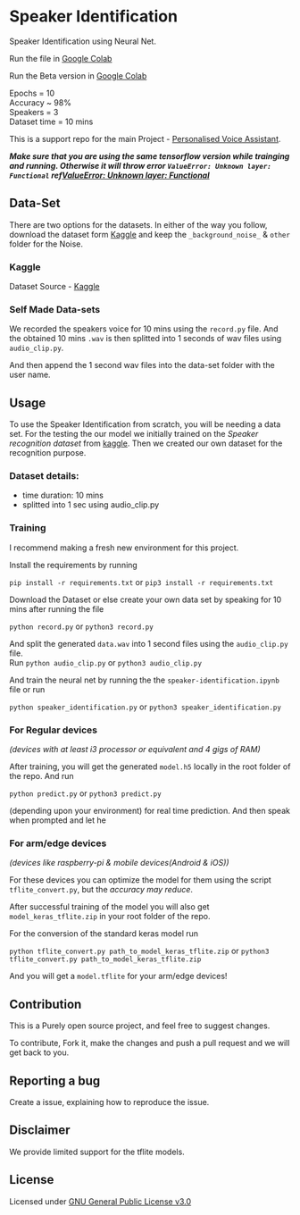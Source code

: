 # Speaker Identification

Speaker Identification using Neural Net.<br>

Run the file in [Google Colab](https://colab.research.google.com/github/SkyDocs/speaker-identification/blob/master/speaker-identification.ipynb)<br>

Run the Beta version in [Google Colab](https://colab.research.google.com/drive/12lmdoBpwZkkrtI6jak9utgAYlpBEiEVM#scrollTo=5j0lgVmAC7-V)<br>

Epochs = 10<br>
Accuracy ~ 98%<br>
Speakers = 3<br>
Dataset time = 10 mins

This is a support repo for the main Project - [Personalised Voice Assistant](https://github.com/SkyDocs/personalised-voice-assistant).

***Make sure that you are using the same tensorflow version while trainging and running. Otherwise it will throw error `ValueError: Unknown layer: Functional` ref[ValueError: Unknown layer: Functional](https://stackoverflow.com/questions/63068639/valueerror-unknown-layer-functional)***

## Data-Set

There are two options for the datasets. In either of the way you follow, download the dataset form [Kaggle](https://www.kaggle.com/kongaevans/speaker-recognition-dataset) and keep the `_background_noise_` &  `other` folder for the Noise.


### Kaggle

Dataset Source - [Kaggle](https://www.kaggle.com/kongaevans/speaker-recognition-dataset)<br>


### Self Made Data-sets

We recorded the speakers voice for 10 mins using the `record.py` file. And the obtained 10 mins `.wav` is then splitted into 1 seconds of wav files using `audio_clip.py`.

And then append the 1 second wav files into the data-set folder with the user name. 


## Usage

To use the Speaker Identification from scratch, you will be needing a data set. For the testing the our model we initially trained on the *Speaker recognition dataset* from [kaggle](https://www.kaggle.com/kongaevans/speaker-recognition-dataset). Then we created our own dataset for the recognition purpose.<br>
### Dataset details:
- time duration: 10 mins
- splitted into 1 sec using audio_clip.py

### Training
I recommend making a fresh new environment for this project.

Install the requirements by running 

`pip install -r requirements.txt` or `pip3 install -r requirements.txt`

Download the Dataset or else create your own data set by speaking for 10 mins after running the file

`python record.py` or `python3 record.py`

And split the generated `data.wav` into 1 second files using the `audio_clip.py` file.<br>
Run 
`python audio_clip.py` or `python3 audio_clip.py`

And train the neural net by running the the `speaker-identification.ipynb` file or run

`python speaker_identification.py` or `python3 speaker_identification.py`

### For Regular devices
*(devices with at least i3 processor or equivalent and 4 gigs of RAM)*

After training, you will get the generated `model.h5` locally in the root folder of the repo. 
And run

`python predict.py` or `python3 predict.py` 

(depending upon your environment) for real time prediction. And then speak when prompted and let he

### For arm/edge devices
*(devices like raspberry-pi & mobile devices(Android & iOS))*

For these devices you can optimize the model for them using the script `tflite_convert.py`, but the *accuracy may reduce*.

After successful training of the model you will also get `model_keras_tflite.zip` in your root folder of the repo.

For the conversion of the standard keras model run 

`python tflite_convert.py path_to_model_keras_tflite.zip` or `python3 tflite_convert.py path_to_model_keras_tflite.zip`

And you will get a `model.tflite` for your arm/edge devices!

## Contribution

This is a Purely open source project, and feel free to suggest changes.<br>

To contribute, Fork it, make the changes and push a pull request and we will get back to you.

## Reporting a bug

Create a issue, explaining how to reproduce the issue.

## Disclaimer

We provide limited support for the tflite models.
 

## License

Licensed under [GNU General Public License v3.0](https://github.com/SkyDocs/speaker-identification/blob/master/LICENSE)
